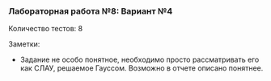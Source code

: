 ### Лабораторная работа №8: Вариант №4

Количество тестов: 8

Заметки:
* Задание не особо понятное, необходимо просто рассматривать его как
  СЛАУ, решаемое Гауссом. Возможно в отчете описано понятнее.
